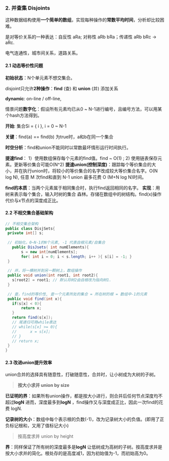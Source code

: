 ###  2.  并查集 Disjoints

这种数据结构使用**一个简单的数组**，实现每种操作的**常数平均时间**，分析却比较困难。

是对等价关系的一种表达：自反性 aRa; 对称性 aRb bRa；传递性 aRb bRc -> aRc.

电气连通性，城市间关系，道路关系。

#### 2.1 动态等价性问题

**初始状态**：N个单元素不想交集合。

disjoint只允许**2种操作**：**find** (查) 和 **union** (并) 添加关系

**dynamic**: on-line / off-line,

情景问题**数字化**：假设所有元素均已从0 ~ N-1进行编号，且编号方法，可以用某个hash方法得到。

**开始**: 集合Si = { i }, i = 0 ~ N-1

**关键**：find(a) == find(b) 为true时，a和b在同一个集合

**时空分析**：find和union不能同时以常数最坏情形运行时间执行。

**提速find**： 1）使用数组保存每个元素的find值。find ~ O(1) ; 2) 使用链表保存元素。更新等价集合可能O(N^2)
**提速union(控制深度)**：跟踪每个等价集合的大小，并在执行union时，将较小的等价集合的名字改成较大等价集合名字。O(N log N), 任意 M 次find和直到 N-1 union 最多花费 O (M+N log N)时间。

**find的本质**：当两个元素属于相同集合时，执行find返回相同的名字。
**实现**：用树来表示每个集合，输入时树的集合 森林。存储在数组中的树结构。find(x)操作代价与x节点的深度成正比。

#### 2.2 不相交集合基础架构

 ```java
// 不相交集合架构
public class DisjSets{
  private int[] s;
                    
  // 初始化，0~N-1的N个元素, -1 代表自根元素/自集合
	public DisJsets( int numElements){
		s = new int[numElements];
		for( int i = 0; i < s.length; i++ ){ s[i] = -1; }
  }
                    
  // 并，将一棵树并到另一颗树上，数组操作
  public void union(int root1, int root2){
  	s[root2] = root1; // 默认将树2由自根改为指向树1.
  }   
                    
  // 查，find的等价性, 查一个元素所处的集合 = 所在树的根 = 数组中-1的元素
  public void find(int x){
  	if(s[x] < 0){
  		return x;
    }
    return find(s[x]);
    // 尾递归可用while表达
  	// while(s[x] >= 0){
  	//		x = s[x];
  	// }
  	// return x;
  }                    
}
 ```

#### 2.3 改进union提升效率

union合并的选择具有随意性，打破随意性，合并时，让小树成为大树的子树。

> **按大小求并 union by size**

**已证明的界**：如果所有union操作，都是按大小进行，则合并后任何节点深度均不超过**logN**
进而，深度最多到**logN** ，find操作又与深度成正比，因此一次find的花费 logN.

**记录树的大小**：数组中每个表示根的负数(-1)，改为记录树大小的负值。(即用了正负标记根和，又用了值标记大小)

> 按高度求并 union by height

**界**：同样保证了所有树的深度最多是**logN**
让低树成为高树的子树。按高度求并是按大小求并的简化。根处存的是高度减1，因为初始值为-1，而初始高为0。

```

```
